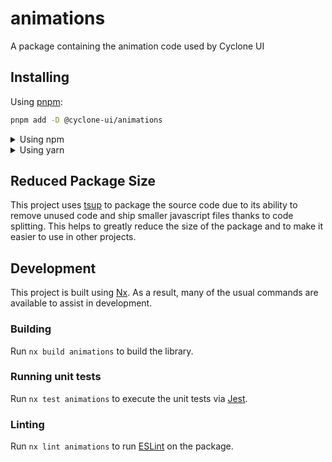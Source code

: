 <!-- START header -->
<!-- END header -->

# animations

A package containing the animation code used by Cyclone UI

<!-- START doctoc -->
<!-- END doctoc -->

## Installing

Using [pnpm](http://pnpm.io):

```bash
pnpm add -D @cyclone-ui/animations
```

<details>
  <summary>Using npm</summary>

```bash
npm install -D @cyclone-ui/animations
```

</details>

<details>
  <summary>Using yarn</summary>

```bash
yarn add -D @cyclone-ui/animations
```

</details>

## Reduced Package Size

This project uses [tsup](https://tsup.egoist.dev/) to package the source code
due to its ability to remove unused code and ship smaller javascript files
thanks to code splitting. This helps to greatly reduce the size of the package
and to make it easier to use in other projects.

## Development

This project is built using [Nx](https://nx.dev). As a result, many of the usual
commands are available to assist in development.

### Building

Run `nx build animations` to build the library.

### Running unit tests

Run `nx test animations` to execute the unit tests via
[Jest](https://jestjs.io).

### Linting

Run `nx lint animations` to run [ESLint](https://eslint.org/) on the package.

<!-- START footer -->
<!-- END footer -->
